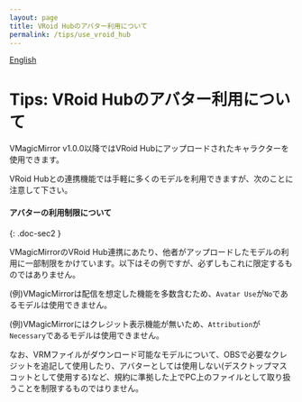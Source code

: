 ```yaml
---
layout: page
title: VRoid Hubのアバター利用について
permalink: /tips/use_vroid_hub
---
```


[English](../../en/tips/use_vroid_hub)

# Tips: VRoid Hubのアバター利用について

VMagicMirror v1.0.0以降ではVRoid Hubにアップロードされたキャラクターを使用できます。

VRoid Hubとの連携機能では手軽に多くのモデルを利用できますが、次のことに注意して下さい。


#### アバターの利用制限について
{: .doc-sec2 }

VMagicMirrorのVRoid Hub連携にあたり、他者がアップロードしたモデルの利用に一部制限をかけています。以下はその例ですが、必ずしもこれに限定するものではありません。

(例)VMagicMirrorは配信を想定した機能を多数含むため、`Avatar Use`が`No`であるモデルは使用できません。

(例)VMagicMirrorにはクレジット表示機能が無いため、`Attribution`が`Necessary`であるモデルは使用できません。

なお、VRMファイルがダウンロード可能なモデルについて、OBSで必要なクレジットを追記して使用したり、アバターとしては使用しない(デスクトップマスコットとして使用する)など、規約に準拠した上でPC上のファイルとして取り扱うことを制限するものではりません。

